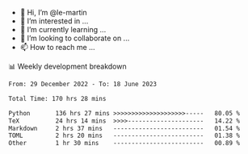 - 👋 Hi, I’m @le-martin
- 👀 I’m interested in ...
- 🌱 I’m currently learning ...
- 💞️ I’m looking to collaborate on ...
- 📫 How to reach me ...

<!---
Tutorial for using WakaTime stats in GitHub profile: https://github.com/athul/waka-readme
-->

📊 Weekly development breakdown
<!--START_SECTION:waka-->

```txt
From: 29 December 2022 - To: 18 June 2023

Total Time: 170 hrs 28 mins

Python       136 hrs 27 mins >>>>>>>>>>>>>>>>>>>>-----   80.05 %
TeX          24 hrs 14 mins  >>>>---------------------   14.22 %
Markdown     2 hrs 37 mins   -------------------------   01.54 %
TOML         2 hrs 20 mins   -------------------------   01.38 %
Other        1 hr 30 mins    -------------------------   00.89 %
```

<!--END_SECTION:waka-->

<!---
le-martin/le-martin is a ✨ special ✨ repository because its `README.md` (this file) appears on your GitHub profile.
You can click the Preview link to take a look at your changes.
--->
